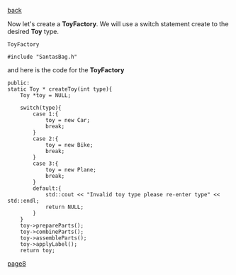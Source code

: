 [back](./page06.md)


Now let's create a **ToyFactory**. We will use a switch statement create to the desired **Toy** type.

```
ToyFactory
```

```
#include "SantasBag.h"
```

and here is the code for the **ToyFactory**

```
public:
static Toy * createToy(int type){
    Toy *toy = NULL;

    switch(type){
        case 1:{
            toy = new Car;
            break;
        }
        case 2:{
            toy = new Bike;
            break;
        }
        case 3:{
            toy = new Plane;
            break;
        }
        default:{
            std::cout << "Invalid toy type please re-enter type" << std::endl;
            return NULL;
        }
    }
    toy->prepareParts();
    toy->combineParts();
    toy->assembleParts();
    toy->applyLabel();
    return toy;
```


[page8](./page08.md)

